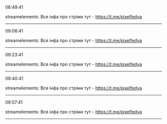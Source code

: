 08:49:41

streamelements: Вся інфа про стріми тут - https://t.me/pixelfedya

---

09:06:41

streamelements: Вся інфа про стріми тут - https://t.me/pixelfedya

---

09:23:41

streamelements: Вся інфа про стріми тут - https://t.me/pixelfedya

---

09:40:41

streamelements: Вся інфа про стріми тут - https://t.me/pixelfedya

---

09:57:41

streamelements: Вся інфа про стріми тут - https://t.me/pixelfedya

---

